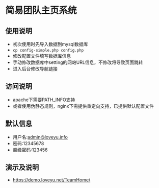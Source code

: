 简易团队主页系统
======================================

## 使用说明

* 初次使用时先导入数据到mysql数据库
* `cp config-simple.php config.php`
* 修改配置文件填写数据库信息
* 手动修改数据库中setting的网站URL信息，不修改将导致页面跳转
* 进入后台修改导航链接

## 访问说明

* apache下需要PATH_INFO支持
* 或者使用伪静态规则，nginx下需提供重定向支持，已提供默认配置文件

## 默认信息

* 用户名:admin@loveyu.info
* 密码:12345678
* 超级密码:123456

## 演示及说明

* https://demo.loveyu.net/TeamHome/